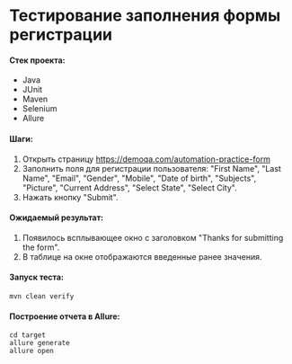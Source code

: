 # Тестирование заполнения формы регистрации

#### Стек проекта:
- Java
- JUnit
- Maven
- Selenium
- Allure

#### Шаги:
1. Открыть страницу https://demoqa.com/automation-practice-form 
2. Заполнить поля для регистрации пользователя: "First Name", "Last Name", "Email", "Gender", "Mobile", "Date of birth", "Subjects", "Picture", "Current Address", "Select State", "Select City".
3. Нажать кнопку "Submit".

#### Ожидаемый результат:
1. Появилось всплывающее окно с заголовком "Thanks for submitting the form".
2. В таблице на окне отображаются введенные ранее значения.

#### Запуск теста:
```
mvn clean verify
```
#### Построение отчета в Allure:
```
cd target
allure generate
allure open
```